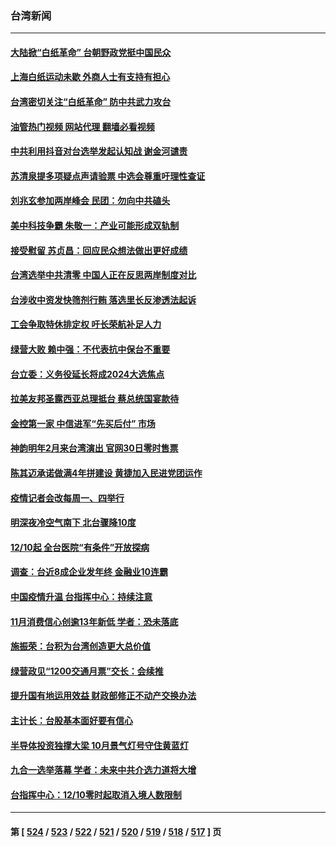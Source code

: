 ### 台湾新闻
---
#### [大陆掀“白纸革命” 台朝野政党挺中国民众](../../pages/ncid1349361/n13875058.md?11291645) 
#### [上海白纸运动未歇 外商人士有支持有担心](../../pages/ncid1349361/n13875220.md?11291645) 
#### [台湾密切关注“白纸革命” 防中共武力攻台](../../pages/ncid1349361/n13874811.md?11291645) 
#### [油管热门视频 网站代理 翻墙必看视频](http://138.2.39.72:81/youtube.html?epic-marker?11291645)
#### [中共利用抖音对台选举发起认知战 谢金河谴责](../../pages/ncid1349361/n13874730.md?11291645) 
#### [苏清泉提多项疑点声请验票 中选会尊重吁理性查证](../../pages/ncid1349361/n13874615.md?11291645) 
#### [刘兆玄参加两岸峰会  民团：勿向中共磕头](../../pages/ncid1349361/n13874602.md?11291645) 
#### [美中科技争霸 朱敬一：产业可能形成双轨制](../../pages/ncid1349361/n13874697.md?11291645) 
#### [接受慰留 苏贞昌：回应民众想法做出更好成绩](../../pages/ncid1349361/n13874694.md?11291645) 
#### [台湾选举中共清零 中国人正在反思两岸制度对比](../../pages/ncid1349361/n13874607.md?11291645) 
#### [台涉收中资发快筛剂行贿 落选里长反渗透法起诉](../../pages/ncid1349361/n13874720.md?11291645) 
#### [工会争取特休排定权 吁长荣航补足人力](../../pages/ncid1349361/n13874723.md?11291645) 
#### [绿营大败 赖中强：不代表抗中保台不重要](../../pages/ncid1349361/n13874614.md?11291645) 
#### [台立委：义务役延长将成2024大选焦点](../../pages/ncid1349361/n13874724.md?11291645) 
#### [拉美友邦圣露西亚总理抵台 蔡总统国宴款待](../../pages/ncid1349361/n13874634.md?11291645) 
#### [金控第一家 中信进军“先买后付” 市场](../../pages/ncid1349361/n13874641.md?11291645) 
#### [神韵明年2月来台湾演出 官网30日零时售票](../../pages/ncid1349361/n13874655.md?11291645) 
#### [陈其迈承诺做满4年拼建设 黄捷加入民进党团运作](../../pages/ncid1349361/n13874613.md?11291645) 
#### [疫情记者会改每周一、四举行](../../pages/ncid1349361/n13874662.md?11291645) 
#### [明深夜冷空气南下 北台骤降10度](../../pages/ncid1349361/n13874661.md?11291645) 
#### [12/10起 全台医院“有条件”开放探病](../../pages/ncid1349361/n13874658.md?11291645) 
#### [调查：台近8成企业发年终 金融业10连霸](../../pages/ncid1349361/n13874663.md?11291645) 
#### [中国疫情升温 台指挥中心：持续注意](../../pages/ncid1349361/n13874666.md?11291645) 
#### [11月消费信心创逾13年新低 学者：恐未落底](../../pages/ncid1349361/n13874649.md?11291645) 
#### [施振荣：台积为台湾创造更大总价值](../../pages/ncid1349361/n13874646.md?11291645) 
#### [绿营政见“1200交通月票”交长：会续推](../../pages/ncid1349361/n13874667.md?11291645) 
#### [提升国有地运用效益 财政部修正不动产交换办法](../../pages/ncid1349361/n13874645.md?11291645) 
#### [主计长：台股基本面好要有信心](../../pages/ncid1349361/n13874643.md?11291645) 
#### [半导体投资独撑大梁 10月景气灯号守住黄蓝灯](../../pages/ncid1349361/n13874638.md?11291645) 
#### [九合一选举落幕 学者：未来中共介选力道将大增](../../pages/ncid1349361/n13874611.md?11291645) 
#### [台指挥中心：12/10零时起取消入境人数限制](../../pages/ncid1349361/n13874592.md?11291645) 

---
#### 第 [ [524](./524.md?11291645) / [523](./523.md?11291645) / [522](./522.md?11291645) / [521](./521.md?11291645) / [520](./520.md?11291645) / [519](./519.md?11291645) / [518](./518.md?11291645) / [517](./517.md?11291645) ] 页
